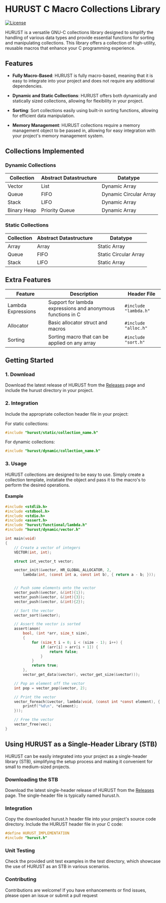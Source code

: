 # HURUST C Macro Collections Library

[![License](https://img.shields.io/badge/License-GPL--3.0-blue.svg)](LICENSE)

HURUST is a versatile GNU-C collections library designed to simplify the handling of various data types and provide essential functions for sorting and manipulating collections. This library offers a collection of high-utility, reusable macros that enhance your C programming experience.

## Features

- **Fully Macro-Based**: HURUST is fully macro-based, meaning that it is easy to integrate into your project and does not require any additional dependencies.

- **Dynamic and Static Collections**: HURUST offers both dynamically and statically sized collections, allowing for flexibility in your project.

- **Sorting**: Sort collections easily using built-in sorting functions, allowing for efficient data manipulation.

- **Memory Management**: HURUST collections require a memory management object to be passed in, allowing for easy integration with your project's memory management system.

## Collections Implemented

### Dynamic Collections

| Collection          | Abstract Datastructure             | Datatype                        |
|----------------------|------------------------------------|---------------------------------|
| Vector       | List                               | Dynamic Array                   |
| Queue        | FIFO                               | Dynamic Circular Array          |
| Stack        | LIFO                               | Dynamic Array                   |
| Binary Heap  | Priority Queue                     | Dynamic Array                   |

### Static Collections

| Collection          | Abstract Datastructure             | Datatype                        |
|----------------------|------------------------------------|---------------------------------|
| Array         | Array                              | Static Array                    |
| Queue         | FIFO                               | Static Circular Array           |
| Stack         | LIFO                               | Static Array                    |

## Extra Features

| Feature              | Description                       | Header File                     |
|----------------------|-----------------------------------|---------------------------------|
| Lambda Expressions   | Support for lambda expressions and anonymous functions in C          | `#include "lambda.h"`           |
| Allocator            | Basic allocator struct and macros                 | `#include "alloc.h"`        |
| Sorting              | Sorting macro that can be applied on any array                | `#include "sort.h"`             |

## Getting Started

### 1. Download

Download the latest release of HURUST from the [Releases](https://github.com/callumgran/hurust/releases) page and include the hurust directory in your project.

### 2. Integration

Include the appropriate collection header file in your project:

For static collections:
```c
#include "hurust/static/collection_name.h"
```
For dynamic collections:
```c
#include "hurust/dynamic/collection_name.h"
```

### 3. Usage

HURUST collections are designed to be easy to use. Simply create a collection template, instatiate the object and pass it to the macro's to perform the desired operations.

#### Example

```c
#include <stdlib.h>
#include <stdbool.h>
#include <stdio.h>
#include <assert.h>
#include "hurust/functional/lambda.h"
#include "hurust/dynamic/vector.h"

int main(void) 
{
    // Create a vector of integers
    VECTOR(int, int);

    struct int_vector_t vector;

    vector_init(&vector, HR_GLOBAL_ALLOCATOR, 2,
        lambda(int, (const int a, const int b), { return a - b; }));


    // Push some elements onto the vector
    vector_push(&vector, &(int){1});
    vector_push(&vector, &(int){3});
    vector_push(&vector, &(int){2});

    // Sort the vector
    vector_sort(&vector);

    // Assert the vector is sorted
    assert(anon(
        bool, (int *arr, size_t size),
        {
            for (size_t i = 0; i < (size - 1); i++) {
                if (arr[i] > arr[i + 1]) {
                    return false;
                }
            }
            return true;
        },
        vector_get_data(&vector), vector_get_size(&vector)));

    // Pop an element off the vector
    int pop = vector_pop(&vector, 2);

    // Print the vector
    vector_foreach(&vector, lambda(void, (const int *const element), { 
        printf("%d\n", *element); 
    }));

    // Free the vector
    vector_free(vec);
}
```

## Using HURUST as a Single-Header Library (STB)
HURUST can be easily integrated into your project as a single-header library (STB), simplifying the setup process and making it convenient for small to medium-sized projects.

### Downloading the STB

Download the latest single-header release of HURUST from the [Releases](https://github.com/callumgran/hurust/releases) page. The single-header file is typically named hurust.h.

### Integration

Copy the downloaded hurust.h header file into your project's source code directory. Include the HURUST header file in your C code:

```c
#define HURUST_IMPLEMENTATION
#include "hurust.h"
```

### Unit Testing
Check the provided unit test examples in the test directory, which showcase the use of HURUST as an STB in various scenarios.

### Contributing
Contributions are welcome! If you have enhancements or find issues, please open an issue or submit a pull request